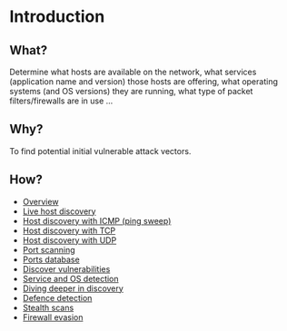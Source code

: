 # Introduction

## What?

Determine what hosts are available on the network, what services (application name and version) those hosts 
are offering, what operating systems (and OS versions) they are running, what type of packet filters/firewalls 
are in use ...

## Why?

To find potential initial vulnerable attack vectors.

## How?

* [Overview](overview.md)
* [Live host discovery](hosts.md)
* [Host discovery with ICMP (ping sweep)](icmp.md)
* [Host discovery with TCP](tcp.md)
* [Host discovery with UDP](udp.md)
* [Port scanning](ports.md)
* [Ports database](portsdb.md)
* [Discover vulnerabilities](vulns.md)
* [Service and OS detection](service-and-os.md)
* [Diving deeper in discovery](diving.md)
* [Defence detection](defence.md)
* [Stealth scans](stealth.md)
* [Firewall evasion](firewall.md)
